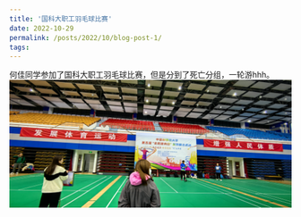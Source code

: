 ```yaml
---
title: '国科大职工羽毛球比赛'
date: 2022-10-29
permalink: /posts/2022/10/blog-post-1/
tags:
---
```


何佳同学参加了国科大职工羽毛球比赛，但是分到了死亡分组，一轮游hhh。<br>
![国科大职工羽毛球比赛.jpg](/images/activity/国科大职工羽毛球比赛.jpg)